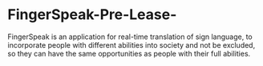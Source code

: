 # FingerSpeak-Pre-Lease-
FingerSpeak is an application for real-time translation of sign language, to incorporate people with different abilities into society and not be excluded, so they can have the same opportunities as people with their full abilities.
